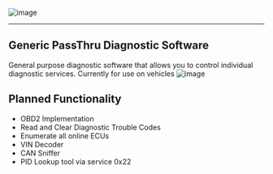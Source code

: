 ![image](https://github.com/user-attachments/assets/0283746b-6880-4dab-a376-7861bda1d027)
*** 
## Generic PassThru Diagnostic Software
General purpose diagnostic software that allows you to control individual diagnostic services. Currently for use on vehicles
![image](https://github.com/user-attachments/assets/c43cbd55-5c05-4653-8ea9-c111af294497)

## Planned Functionality 
- OBD2 Implementation
- Read and Clear Diagnostic Trouble Codes
- Enumerate all online ECUs
- VIN Decoder
- CAN Sniffer
- PID Lookup tool via service 0x22

